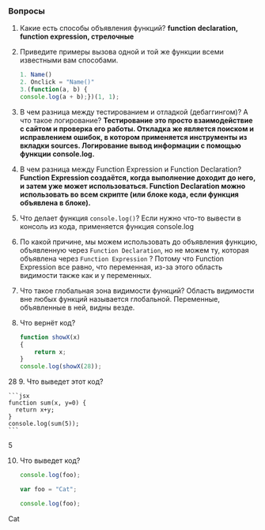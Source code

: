 ### Вопросы 

1. Какие есть способы объявления функций? 
**function declaration, function expression, стрелочные**
2. Приведите примеры вызова одной и той же функции всеми известными вам способами.
	```js
	1. Name()
	2. Onclick = "Name()"
	3.(function(a, b) {
	console.log(a + b);})(1, 1);
	```
3. В чем разница между тестированием и отладкой (дебаггингом)? А что такое логирование?
**Тестирование это просто взаимодействие с сайтом и проверка его работы. Откладка же является поиском и исправлением ошибок, в котором применяется инструменты из вкладки sources. 
Логирование вывод информации с помощью функции console.log.**
4. В чем разница между Function Expression и Function Declaration?
**Function Expression создаётся, когда выполнение доходит до него, и затем уже может использоваться. Function Declaration можно использовать во всем скрипте (или блоке кода, если функция объявлена в блоке).**
5. Что делает функция `console.log()`?
Если нужно что-то вывести в консоль из кода, применяется функция console.log
6. По какой причине, мы можем использовать до объявления функцию, объявленную через `Function Declaration`, но не можем ту, которая объявлена через `Function Expression` ?
Потому что Function Expression все равно, что переменная, из-за этого область видимости также как и у переменных.
7. Что такое глобальная зона видимости функций?
Область видимости вне любых функций называется глобальной. Переменные, объявленные в ней, видны везде.
8. Что вернёт код? 
    
    ```jsx
    function showX(x)
    { 
    	return x;
    }
    console.log(showX(28));
    ```
28
9. Что выведет этот код?
    
    ```jsx
    function sum(x, y=0) {
      return x+y;
    } 
    console.log(sum(5));
    ```
5
    
10. Что выведет код?
    
    ```jsx
    console.log(foo); 
    
    var foo = "Cat";
    
    console.log(foo);
    ```
Cat